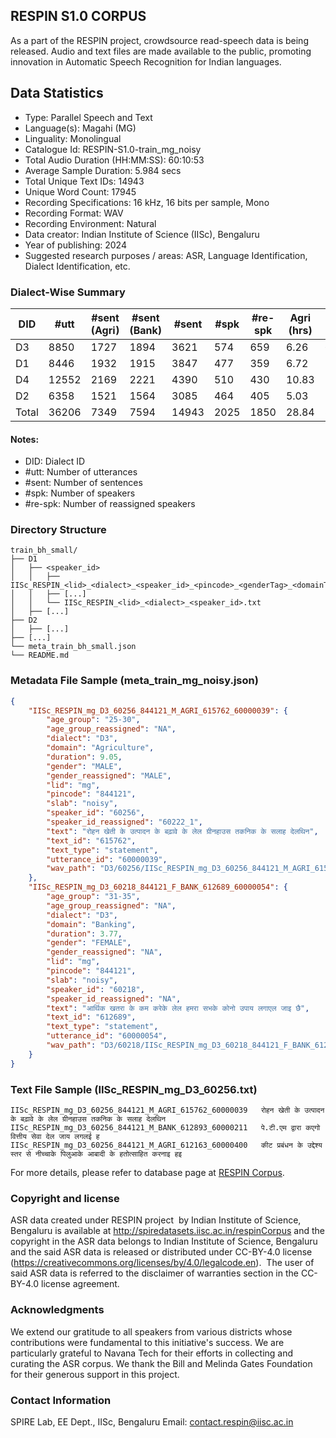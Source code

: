 ## RESPIN S1.0 CORPUS ##

As a part of the RESPIN project, crowdsource read-speech data is being released. Audio and text files
are made available to the public, promoting innovation in Automatic Speech Recognition for Indian languages.

## Data Statistics ##

- Type: Parallel Speech and Text
- Language(s): Magahi (MG)
- Linguality: Monolingual
- Catalogue Id: RESPIN-S1.0-train_mg_noisy
- Total Audio Duration (HH:MM:SS): 60:10:53
- Average Sample Duration: 5.984 secs
- Total Unique Text IDs: 14943
- Unique Word Count: 17945
- Recording Specifications: 16 kHz, 16 bits per sample, Mono
- Recording Format: WAV
- Recording Environment: Natural
- Data creator: Indian Institute of Science (IISc), Bengaluru
- Year of publishing: 2024
- Suggested research purposes / areas: ASR, Language Identification, Dialect Identification, etc.

### Dialect-Wise Summary ###
| DID   | #utt | #sent (Agri) | #sent (Bank) | #sent | #spk | #re-spk | Agri (hrs) | Bank (hrs) | Total (hrs) |
|-------|------|--------------|--------------|-------|------|---------|------------|------------|-------------|
| D3 | 8850 | 1727 | 1894 | 3621 | 574 | 659 | 6.26 | 6.72 | 12.98 |
| D1 | 8446 | 1932 | 1915 | 3847 | 477 | 359 | 6.72 | 7.60 | 14.32 |
| D4 | 12552 | 2169 | 2221 | 4390 | 510 | 430 | 10.83 | 11.58 | 22.42 |
| D2 | 6358 | 1521 | 1564 | 3085 | 464 | 405 | 5.03 | 5.43 | 10.47 |
| Total | 36206 | 7349 | 7594 | 14943 | 2025 | 1850 | 28.84 | 31.34 | 60.18 |



#### Notes:
- DID: Dialect ID
- #utt: Number of utterances
- #sent: Number of sentences
- #spk: Number of speakers
- #re-spk: Number of reassigned speakers

### Directory Structure ###
```
train_bh_small/
├── D1
│   ├── <speaker_id>
│   │   ├── IISc_RESPIN_<lid>_<dialect>_<speaker_id>_<pincode>_<genderTag>_<domainTag>_<text_id>_<uttid>.wav
│   │   ├── [...]
│   │   └── IISc_RESPIN_<lid>_<dialect>_<speaker_id>.txt
│   ├── [...]
├── D2
│   ├── [...]
├── [...]
└── meta_train_bh_small.json
└── README.md
```

### Metadata File Sample (meta_train_mg_noisy.json) ###

```json
{
    "IISc_RESPIN_mg_D3_60256_844121_M_AGRI_615762_60000039": {
        "age_group": "25-30",
        "age_group_reassigned": "NA",
        "dialect": "D3",
        "domain": "Agriculture",
        "duration": 9.05,
        "gender": "MALE",
        "gender_reassigned": "MALE",
        "lid": "mg",
        "pincode": "844121",
        "slab": "noisy",
        "speaker_id": "60256",
        "speaker_id_reassigned": "60222_1",
        "text": "रोहन खेती के उत्पादन के बढ़ावे के लेल ग्रीनहाउस तकनिक के सलाह देलथिन",
        "text_id": "615762",
        "text_type": "statement",
        "utterance_id": "60000039",
        "wav_path": "D3/60256/IISc_RESPIN_mg_D3_60256_844121_M_AGRI_615762_60000039.wav"
    },
    "IISc_RESPIN_mg_D3_60218_844121_F_BANK_612689_60000054": {
        "age_group": "31-35",
        "age_group_reassigned": "NA",
        "dialect": "D3",
        "domain": "Banking",
        "duration": 3.77,
        "gender": "FEMALE",
        "gender_reassigned": "NA",
        "lid": "mg",
        "pincode": "844121",
        "slab": "noisy",
        "speaker_id": "60218",
        "speaker_id_reassigned": "NA",
        "text": "आर्थिक खतरा के कम करेके लेल हमरा सभके कोनो उपाय लगाएल जाइ छै",
        "text_id": "612689",
        "text_type": "statement",
        "utterance_id": "60000054",
        "wav_path": "D3/60218/IISc_RESPIN_mg_D3_60218_844121_F_BANK_612689_60000054.wav"
    }
}
```

### Text File Sample (IISc_RESPIN_mg_D3_60256.txt) ###
```
IISc_RESPIN_mg_D3_60256_844121_M_AGRI_615762_60000039	रोहन खेती के उत्पादन के बढ़ावे के लेल ग्रीनहाउस तकनिक के सलाह देलथिन
IISc_RESPIN_mg_D3_60256_844121_M_BANK_612893_60000211	पे.टी.एम द्वारा कएगो वित्तीय सेवा देल जाय लगलई ह
IISc_RESPIN_mg_D3_60256_844121_M_AGRI_612163_60000400	कीट प्रबंधन के उद्देश्य स्तर से नीच्चाके पिलुआके आबादी के हतोत्साहित करनाइ हइ
```

For more details, please refer to database page at [RESPIN Corpus](http://spiredatasets.iisc.ac.in/respinCorpus).

### Copyright and license ###

ASR data created under RESPIN project  by Indian Institute of Science, Bengaluru is available
at http://spiredatasets.iisc.ac.in/respinCorpus and the copyright in the ASR data belongs to
Indian Institute of Science, Bengaluru and the said ASR data is released or distributed under
CC-BY-4.0 license (https://creativecommons.org/licenses/by/4.0/legalcode.en).  The user of
said ASR data is referred to the disclaimer of warranties section in the CC-BY-4.0 license
agreement.


### Acknowledgments ###

We extend our gratitude to all speakers from various districts whose contributions were fundamental to this initiative's success.
We are particularly grateful to Navana Tech for their efforts in collecting and curating the ASR corpus.
We thank the Bill and Melinda Gates Foundation for their generous support in this project.

### Contact Information ###

SPIRE Lab, EE Dept., IISc, Bengaluru
Email: contact.respin@iisc.ac.in
